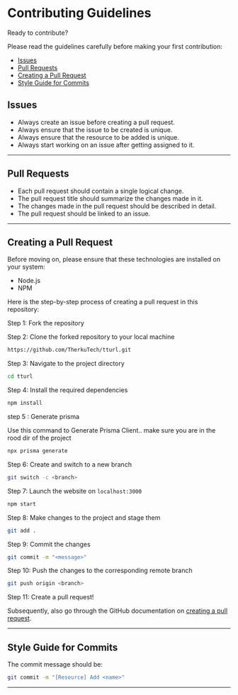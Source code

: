 # Contributing Guidelines

Ready to contribute?

Please read the guidelines carefully before making your first contribution:

- [Issues](#issues)
- [Pull Requests](#pull-requests)
- [Creating a Pull Request](#creating-a-pull-request)
- [Style Guide for Commits](#style-guide-for-commits)

## Issues

- Always create an issue before creating a pull request.
- Always ensure that the issue to be created is unique.
- Always ensure that the resource to be added is unique.
- Always start working on an issue after getting assigned to it.

<hr>

## Pull Requests

- Each pull request should contain a single logical change.
- The pull request title should summarize the changes made in it.
- The changes made in the pull request should be described in detail.
- The pull request should be linked to an issue.

<hr>

## Creating a Pull Request

Before moving on, please ensure that these technologies are installed on your system:

- Node.js
- NPM

Here is the step-by-step process of creating a pull request in this repository:

Step 1: Fork the repository

Step 2: Clone the forked repository to your local machine

```sh
https://github.com/TherkuTech/tturl.git
```
    
Step 3: Navigate to the project directory

```sh
cd tturl
```

Step 4: Install the required dependencies

```sh
npm install
```
step 5 : Generate prisma

Use this command to Generate Prisma Client.. make sure you are in the rood dir of the project

```sh
npx prisma generate
```

Step 6: Create and switch to a new branch

```sh
git switch -c <branch>
```

Step 7: Launch the website on `localhost:3000`

```sh
npm start
```

Step 8: Make changes to the project and stage them

```sh
git add .
```

Step 9: Commit the changes

```sh
git commit -m "<message>"
```

Step 10: Push the changes to the corresponding remote branch

```sh
git push origin <branch>
```

Step 11: Create a pull request!

Subsequently, also go through the GitHub documentation on [creating a pull request](https://help.github.com/en/github/collaborating-with-issues-and-pull-requests/creating-a-pull-request).

<hr>

## Style Guide for Commits

The commit message should be:

```sh
git commit -m "[Resource] Add <name>"
```
<hr>


